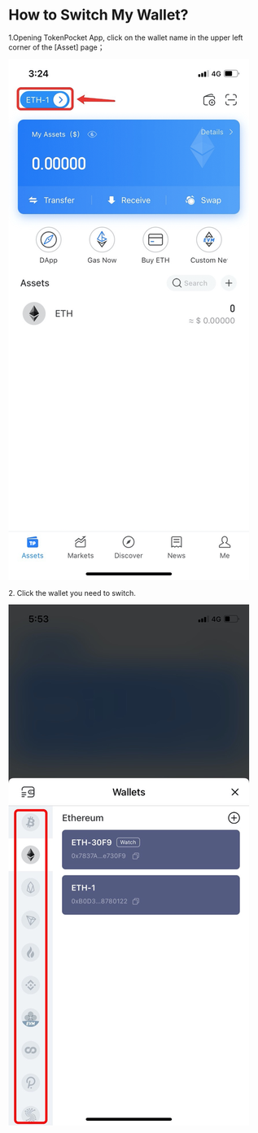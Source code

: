 # How to Switch My Wallet?

1.Opening TokenPocket App, click on the wallet name in the upper left corner of the \[Asset] page；

![](<../.gitbook/assets/1 (17).png>)

2\. Click the wallet you need to switch.

![](../.gitbook/assets/qie-huan-2.jpg)
